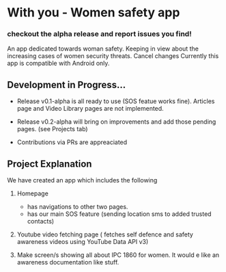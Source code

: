 # With you - Women safety app 
### checkout the alpha release and report issues you find!

An app dedicated towards woman safety. Keeping in view about the increasing cases of women security threats.
Cancel changes
Currently this app is compatible with Android only.

## Development in Progress...

- Release v0.1-alpha is all ready to use (SOS featue works fine). Articles page and Video Library pages are not implemented. 

- Release v0.2-alpha will bring on improvements and add those pending pages. (see Projects tab) 

- Contributions via PRs are appreaciated

## Project Explanation

We have created an app which includes the following
1. Homepage
   - has navigations to other two pages.
   - has our main SOS feature (sending location sms to added trusted contacts)

2. Youtube video fetching page ( fetches self defence and safety awareness videos using YouTube Data API v3)

3. Make screen/s showing all about IPC 1860 for women. It would e like an awareness documentation like stuff.


